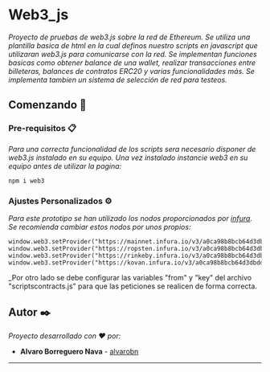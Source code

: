 # Web3_js

_Proyecto de pruebas de web3.js sobre la red de Ethereum. Se utiliza una plantilla basica de html en la cual definos nuestro scripts en javascript que utilizaran web3.js para comunicarse con la red. Se implementan funciones basicas como obtener balance de una wallet, realizar transacciones entre billeteras, balances de contratos ERC20 y varias funcionalidades más. Se implementa tambien un sistema de selección de red para testeos._

## Comenzando 🚀

### Pre-requisitos 📋

_Para una correcta funcionalidad de los scripts sera necesario disponer de web3.js instalado en su equipo. Una vez instalado instancie web3 en su equipo antes de utilizar la pagina:_

```
npm i web3
```

### Ajustes Personalizados ⚙️

_Para este prototipo se han utilizado los nodos proporcionados por [infura](https://infura.io/). Se recomienda cambiar estos nodos por unos propios:_

```
window.web3.setProvider("https://mainnet.infura.io/v3/a0ca98b8bcb64d3dbdd7bf57e5417840")
window.web3.setProvider("https://ropsten.infura.io/v3/a0ca98b8bcb64d3dbdd7bf57e5417840")
window.web3.setProvider("https://rinkeby.infura.io/v3/a0ca98b8bcb64d3dbdd7bf57e5417840")
window.web3.setProvider("https://kovan.infura.io/v3/a0ca98b8bcb64d3dbdd7bf57e5417840")
```
_Por otro lado se debe configurar las variables "from" y "key" del archivo "scriptscontracts.js" para que las peticiones se realicen de forma correcta.

## Autor ✒️

_Proyecto desarrollado con ❤️ por:_

* **Alvaro Borreguero Nava** - [alvarobn](https://github.com/alvarobn)

---
